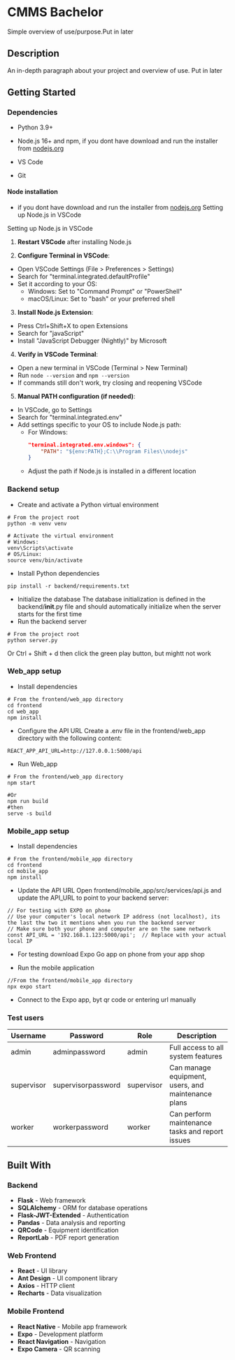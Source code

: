 # CMMS Bachelor

Simple overview of use/purpose.Put in later 

## Description

An in-depth paragraph about your project and overview of use. Put in later

## Getting Started

### Dependencies

* Python 3.9+
* Node.js 16+ and npm, if you dont have download and run the installer from [nodejs.org](https://nodejs.org/)
* VS Code

* Git

#### Node installation
* if you dont have download and run the installer from [nodejs.org](https://nodejs.org/)
Setting up Node.js in VSCode

Setting up Node.js in VSCode
1. **Restart VSCode** after installing Node.js

2. **Configure Terminal in VSCode**:
  - Open VSCode Settings (File > Preferences > Settings)
  - Search for "terminal.integrated.defaultProfile"
  - Set it according to your OS:
    - Windows: Set to "Command Prompt" or "PowerShell"
    - macOS/Linux: Set to "bash" or your preferred shell

3. **Install Node.js Extension**:
  - Press Ctrl+Shift+X to open Extensions
  - Search for "javaScript"
  - Install "JavaScript Debugger (Nightly)" by Microsoft

4. **Verify in VSCode Terminal**:
  - Open a new terminal in VSCode (Terminal > New Terminal)
  - Run `node --version` and `npm --version`
  - If commands still don't work, try closing and reopening VSCode

5. **Manual PATH configuration (if needed)**:
  - In VSCode, go to Settings
  - Search for "terminal.integrated.env"
  - Add settings specific to your OS to include Node.js path:
    - For Windows: 
      ```json
      "terminal.integrated.env.windows": {
          "PATH": "${env:PATH};C:\\Program Files\\nodejs"
      }
      ```
    - Adjust the path if Node.js is installed in a different location

### Backend setup

* Create and activate a Python virtual environment
```
# From the project root
python -m venv venv

# Activate the virtual environment
# Windows:
venv\Scripts\activate
# OS/Linux:
source venv/bin/activate
```
*  Install Python dependencies
```
pip install -r backend/requirements.txt
```
* Initialize the database
The database initialization is defined in the backend/__init__.py file and should automatically initialize when the server starts for the first time
* Run the backend server
```
# From the project root
python server.py
```
Or Ctrl + Shift + d then click the green play button, but mightt not work

### Web_app setup
* Install dependencies
```
# From the frontend/web_app directory
cd frontend
cd web_app
npm install
```
* Configure the API URL
Create a .env file in the frontend/web_app directory with the following content:
```
REACT_APP_API_URL=http://127.0.0.1:5000/api

```
* Run Web_app
```
# From the frontend/web_app directory
npm start

#Or
npm run build
#then
serve -s build
```
### Mobile_app setup

* Install dependencies
```
# From the frontend/mobile_app directory
cd frontend
cd mobile_app
npm install
```

* Update the API URL 
Open frontend/mobile_app/src/services/api.js and update the API_URL to point to your backend server:
```
// For testing with EXPO on phone
// Use your computer's local network IP address (not localhost), its the last thw two it mentions when you run the backend server
// Make sure both your phone and computer are on the same network
const API_URL = '192.168.1.123:5000/api';  // Replace with your actual local IP
```
* For testing download Expo Go app on phone from your app shop

* Run the mobile application

```
//From the frontend/mobile_app directory
npx expo start
```
* Connect to the Expo app, byt qr code or entering url manually


### Test users

| Username    | Password        | Role       | Description                                      |
|-------------|----------------|------------|--------------------------------------------------|
| admin       | adminpassword  | admin      | Full access to all system features               |
| supervisor  | supervisorpassword | supervisor | Can manage equipment, users, and maintenance plans |
| worker      | workerpassword | worker     | Can perform maintenance tasks and report issues  |

## Built With

### Backend
- **Flask** - Web framework
- **SQLAlchemy** - ORM for database operations
- **Flask-JWT-Extended** - Authentication
- **Pandas** - Data analysis and reporting
- **QRCode** - Equipment identification
- **ReportLab** - PDF report generation

### Web Frontend
- **React** - UI library
- **Ant Design** - UI component library
- **Axios** - HTTP client
- **Recharts** - Data visualization

### Mobile Frontend
- **React Native** - Mobile app framework
- **Expo** - Development platform
- **React Navigation** - Navigation
- **Expo Camera** - QR scanning
